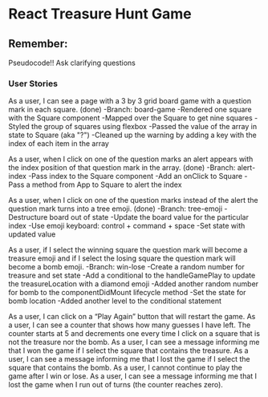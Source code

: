 # React Treasure Hunt Game


## Remember:
Pseudocode!!
Ask clarifying questions


### User Stories
As a user, I can see a page with a 3 by 3 grid board game with a question mark in each square. (done)
    -Branch: board-game
    -Rendered one square with the Square component
    -Mapped over the Square to get nine squares
    -Styled the group of squares using flexbox
    -Passed the value of the array in state to Square (aka "?")
    -Cleaned up the warning by adding a key with the index of each item in the array

As a user, when I click on one of the question marks an alert appears with the index position of that question mark in the array. (done)
    -Branch: alert-index
    -Pass index to the Square component
    -Add an onClick to Square
    -Pass a method from App to Square to alert the index

As a user, when I click on one of the question marks instead of the alert the question mark turns into a tree emoji. (done)
    -Branch: tree-emoji
    -Destructure board out of state
    -Update the board value for the particular index
    -Use emoji keyboard: control + command + space
    -Set state with updated value

As a user, if I select the winning square the question mark will become a treasure emoji and if I select the losing square the question mark will become a bomb emoji.
    -Branch: win-lose
    -Create a random number for treasure and set state
    -Add a conditional to the handleGamePlay to update the treasureLocation with a diamond emoji
    -Added another random number for bomb to the componentDidMount lifecycle method
    -Set the state for bomb location
    -Added another level to the conditional statement
    
As a user, I can click on a “Play Again” button that will restart the game.
As a user, I can see a counter that shows how many guesses I have left. The counter starts at 5 and decrements one every time I click on a square that is not the treasure nor the bomb.
As a user, I can see a message informing me that I won the game if I select the square that contains the treasure.
As a user, I can see a message informing me that I lost the game if I select the square that contains the bomb.
As a user, I cannot continue to play the game after I win or lose.
As a user, I can see a message informing me that I lost the game when I run out of turns (the counter reaches zero).

